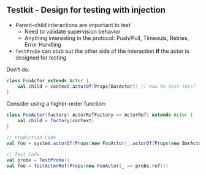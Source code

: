 ## Testkit - Design for testing with injection

- Parent-child interactions are important to test
  - Need to validate supervision behavior
  - Anything interesting in the protocol: Push/Pull, Timeouts, Retries, Error Handling
- `TestProbe` can stub out the other side of the interaction **if** the actor is designed for testing

Don't do:

```scala
class FooActor extends Actor {
	val child = context.actorOf(Props[BarActor]) // How to test this?
}
```

Consider using a higher-order function:

```scala
class FooActor(factory: ActorRefFactory => ActorRef) extends Actor {
	val child = factory(context)
}

// Production Code
val foo = system.actorOf(Props(new FooActor(_.actorOf(Props(new BarActor)))))

// Test Code
val probe = TestProbe()
val foo = TestActorRef(Props(new FooActor(_ => probe.ref)))
```